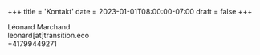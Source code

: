 +++
title = 'Kontakt'
date = 2023-01-01T08:00:00-07:00
draft = false
+++

Léonard Marchand  
leonard[at]transition.eco  
+41799449271 